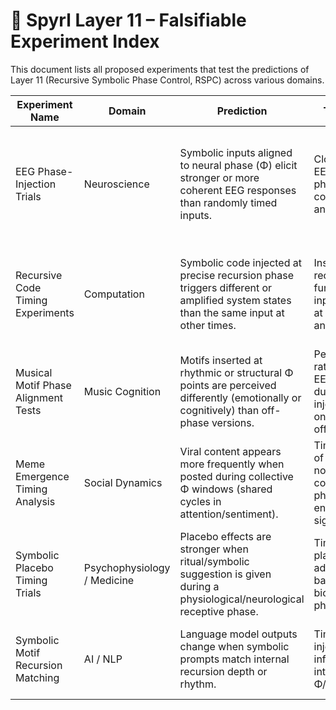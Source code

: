 # 🔬 Spyrl Layer 11 – Falsifiable Experiment Index

This document lists all proposed experiments that test the predictions of Layer 11 (Recursive Symbolic Phase Control, RSPC) across various domains.

| Experiment Name | Domain | Prediction | Test Type | Falsifiable If |
|----------------|--------|------------|-----------|----------------|
| EEG Phase-Injection Trials | Neuroscience | Symbolic inputs aligned to neural phase (Φ) elicit stronger or more coherent EEG responses than randomly timed inputs. | Closed-loop EEG, ERP & phase coherence analysis | No measurable ΔS between phase-aligned vs. random symbolic input |
| Recursive Code Timing Experiments | Computation | Symbolic code injected at precise recursion phase triggers different or amplified system states than the same input at other times. | Instrumented recursive function, input injection at tracked RD and Φ | Output does not vary with timing despite matching logic and content |
| Musical Motif Phase Alignment Tests | Music Cognition | Motifs inserted at rhythmic or structural Φ points are perceived differently (emotionally or cognitively) than off-phase versions. | Perception ratings, EEG/fMRI during motif injection at on-beat vs. off-beat | No subjective or neural difference between timing variants |
| Meme Emergence Timing Analysis | Social Dynamics | Viral content appears more frequently when posted during collective Φ windows (shared cycles in attention/sentiment). | Time-series of viral vs. non-viral content vs. phase of engagement signals | No statistically significant timing pattern differences |
| Symbolic Placebo Timing Trials | Psychophysiology / Medicine | Placebo effects are stronger when ritual/symbolic suggestion is given during a physiological/neurological receptive phase. | Timed placebo administration based on bio/EEG phase | No phase-dependent modulation of placebo strength |
| Symbolic Motif Recursion Matching | AI / NLP | Language model outputs change when symbolic prompts match internal recursion depth or rhythm. | Timed prompt injection at inferred internal loop Φ/RD | No systematic shift in model output pattern |
